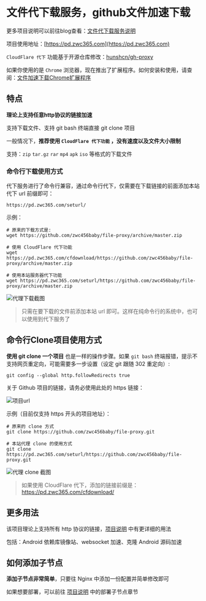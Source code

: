 
# 文件代下载服务，github文件加速下载

更多项目说明可以前往blog查看：[文件代下载服务说明](https://zwc365.com/2020/09/24/file-proxy-download)

项目使用地址：[https://pd.zwc365.com](https://pd.zwc365.com)

`CloudFlare 代下` 功能基于开源仓库修改：[hunshcn/gh-proxy](https://github.com/hunshcn/gh-proxy)

如果你使用的是 `Chrome` 浏览器，现在推出了扩展程序。如何安装和使用，请查阅：[文件加速下载Chrome扩展程序](://github.com/zwc456baby/file-proxy/tree/master/chrome-app)

## 特点

**理论上支持任意http协议的链接加速**

支持下载文件、支持 git bash 终端直接 git clone 项目

一般情况下，**推荐使用 `CloudFlare 代下功能` ，没有速度以及文件大小限制**

支持：`zip` `tar.gz` `rar` `mp4` `apk` `iso` 等格式的下载文件

### 命令行下载使用方式

代下服务进行了命令行兼容，通过命令行代下，仅需要在下载链接的前面添加本站代下 url 前缀即可：

```
https://pd.zwc365.com/seturl/
```

示例：

```
# 原来的下载方式是:
wget https://github.com/zwc456baby/file-proxy/archive/master.zip

# 使用 CloudFlare 代下功能
wget https://pd.zwc365.com/cfdownload/https://github.com/zwc456baby/file-proxy/archive/master.zip

# 使用本站服务器代下功能
wget https://pd.zwc365.com/seturl/https://github.com/zwc456baby/file-proxy/archive/master.zip
```

![代理下载截图](https://picture.zwc365.com/2020/10/22/8pXDKAaCoPGNgME.png)

> 只需在要下载的文件前添加本站 url 即可。这样在纯命令行的系统中，也可以使用到代下服务了

## 命令行Clone项目使用方式

**使用 git clone 一个项目** 也是一样的操作步骤。如果 `git bash` 终端报错，提示不支持网页重定向，可能需要多一步设置（设定 git 跟随 302 重定向）:

```
git config --global http.followRedirects true
```

关于 Github 项目的链接，请务必使用此处的 https 链接：

![项目url](https://picture.zwc365.com/2020/10/22/OqxGtUI4ZsjQ2vg.png)

示例（目前仅支持 https 开头的项目地址）：

```
# 原来的 clone 方式
git clone https://github.com/zwc456baby/file-proxy.git
 
# 本站代理 clone 的使用方式
git clone https://pd.zwc365.com/seturl/https://github.com/zwc456baby/file-proxy.git
```

![代理 clone 截图](https://picture.zwc365.com/2020/10/22/wvqUlQemFOG4xkh.png)

> 如果使用 CloudFlare 代下，添加的链接前缀是： https://pd.zwc365.com/cfdownload/

## 更多用法

该项目理论上支持所有 http 协议的链接，[项目说明](https://zwc365.com/2020/09/24/file-proxy-download) 中有更详细的用法

包括：Android 依赖库镜像站、websocket 加速、克隆 Android 源码加速

## 如何添加子节点

**添加子节点非常简单**，只要往 Nginx 中添加一份配置并简单修改即可

如果想要部署，可以前往 [项目说明](https://zwc365.com/2020/09/24/file-proxy-download) 中的部署子节点章节

